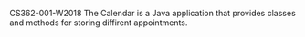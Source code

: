 CS362-001-W2018
The Calendar is a Java application that provides classes and methods for storing diffirent appointments.
